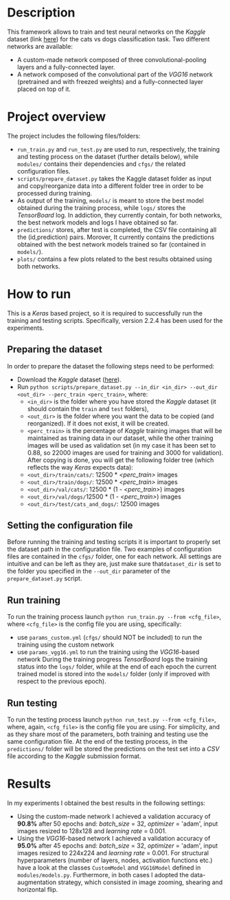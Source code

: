 # Description

This framework allows to train and test neural networks on the _Kaggle_ dataset (link [here](https://www.kaggle.com/c/dogs-vs-cats-redux-kernels-edition/data)) for the cats vs dogs classification task. Two different networks are available:
* A custom-made network composed of three convolutional-pooling layers and a fully-connected layer.
* A network composed of the convolutional part of the _VGG16_ network (pretrained and with freezed weights) and a fully-connected layer placed on top of it.

# Project overview

The project includes the following files/folders:

* `run_train.py` and `run_test.py` are used to run, respectively, the training and testing process on the dataset (further details below), while `modules/` contains their dependencies and `cfgs/` the related configuration files.
* `scripts/prepare_dataset.py` takes the Kaggle dataset folder as input and copy/reorganize data into a different folder tree in order to be processed during training.
* As output of the training, `models/` is meant to store the best model obtained during the training process, while `logs/` stores the _TensorBoard_ log. In addiction, they currently contain, for both networks, the best network models and logs I have obtained so far.
* `predictions/` stores, after test is completed, the CSV file containing all the (id,prediction) pairs. Morover, It currently contains the predictions obtained with the best network models trained so far (contained in `models/`).
* `plots/` contains a few plots related to the best results obtained using both networks.

# How to run

This is a _Keras_ based project, so it is required to successfully run the training and testing scripts. Specifically, version 2.2.4 has been used for the experiments.

## Preparing the dataset

In order to prepare the dataset the following steps need to be performed:
* Download the _Kaggle_ dataset ([here](https://www.kaggle.com/c/dogs-vs-cats-redux-kernels-edition/data)).
* Run `python scripts/prepare_dataset.py --in_dir <in_dir> --out_dir <out_dir> --perc_train <perc_train>`, where:
  * `<in_dir>` is the folder where you have stored the _Kaggle_ dataset (it should contain the `train` and `test` folders),
  * `<out_dir>` is the folder where you want the data to be copied (and reorganized). If it does not exist, it will be created.
  * `<perc_train>` is the percentage of _Kaggle_ training images that will be maintained as training data in our dataset, while the other training images will be used as validation set (in my case it has been set to 0.88, so 22000 images are used for training and 3000 for validation).
After copying is done, you will get the following folder tree (which reflects the way _Keras_ expects data):
  * `<out_dir>/train/cats/`: 12500 * _<perc_train>_  images
  * `<out_dir>/train/dogs/`: 12500 * _<perc_train>_  images
  * `<out_dir>/val/cats/`: 12500 * (1 - _<perc_train>_)  images
  * `<out_dir>/val/dogs/`12500 * (1 - _<perc_train>_)  images
  * `<out_dir>/test/cats_and_dogs/`: 12500 images

## Setting the configuration file

Before running the training and testing scripts it is important to properly set the dataset path in the configuration file. Two examples of configuration files are contained in the `cfgs/` folder, one for each network. All settings are intuitive and can be left as they are, just make sure that`dataset_dir` is set to the folder you specified in the `--out_dir` parameter of the `prepare_dataset.py` script.

## Run training

To run the training process launch `python run_train.py --from <cfg_file>`, where `<cfg_file>` is the config file you are using, specifically:
* use `params_custom.yml` (`cfgs/` should NOT be included) to run the training using the custom network
* use `params_vgg16.yml` to run the training using the _VGG16_-based network
During the training progress _TensorBoard_ logs the training status into the `logs/` folder, while at the end of each epoch the current trained model is stored into the `models/` folder (only if improved with respect to the previous epoch).

## Run testing

To run the testing process launch `python run_test.py --from <cfg_file>`, where, again, `<cfg_file>` is the config file you are using. For simplicity, and as they share most of the parameters, both training and testing use the same configuration file.
At the end of the testing process, in the `predictions/` folder will be stored the predictions on the test set into a _CSV_ file according to the _Kaggle_ submission format.

# Results

In my experiments I obtained the best results in the following settings:
* Using the custom-made network I achieved a validation accuracy of **90.8%** after 50 epochs and: _batch_size_ = 32, _optimizer_ = 'adam', input images resized to 128x128 and _learning rate_ = 0.001.
* Using the _VGG16_-based network I achieved a validation accuracy of **95.0%** after 45 epochs and: _batch_size_ = 32, _optimizer_ = 'adam', input images resized to 224x224 and _learning rate_ = 0.001.
For structural hyperparameters (number of layers, nodes, activation functions etc.) have a look at the classes `CustomModel` and `VGG16Model` defined in `modules/models.py`.
Furthermore, in both cases I adopted the data-augmentation strategy, which consisted in image zooming, shearing and horizontal flip.
